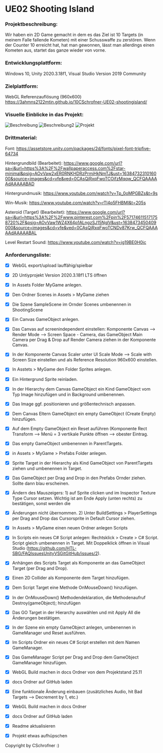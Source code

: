 # UE02 Shooting Island 

### Projektbeschreibung: 
Wir haben ein 2D Game gemacht in dem es das Ziel ist 10 Targets (in meinem Falle fallende Kometen) mit einer Schusswaffe zu zerstören. Wenn der Counter 10 erreicht hat, hat man gewonnen, lässt man allerdings einen Kometen aus, startet das ganze wieder von vorne.

### Entwicklungsplattform: 
Windows 10, Unity 2020.3.18f1, Visual Studio Version 2019 Community

### Zielplattform: 
WebGL Referenzauflösung (960x600) 
https://3ahmns2122mtin.github.io/10CSchrofner-UE02-shootingisland/

### Visuelle Einblicke in das Projekt: 
![Beschreibung](https://user-images.githubusercontent.com/91070191/144303817-bc27af2f-8a5a-45bf-a846-b7ac3a859b2f.jpg)
![Beschreibung2](https://user-images.githubusercontent.com/91070191/144306766-845f9287-998e-4402-8577-0ea9f8c8f4ca.jpg)
![Projekt](https://user-images.githubusercontent.com/91070191/144303596-da2c28a1-28a0-4854-aff3-7cc214dc829e.jpg)



### Drittmaterial: 
Font: https://assetstore.unity.com/packages/2d/fonts/pixel-font-tripfive-64734

Hintergrundbild (Bearbeitet): https://www.google.com/url?sa=i&url=https%3A%2F%2Fwallpaperaccess.com%2Fstar-minimal&psig=AOvVaw2xER0RNKHDRzPrmjHkNmTJ&ust=1638473231016000&source=images&cd=vfe&ved=0CAsQjRxqFwoTCOifzMqqw_QCFQAAAAAdAAAAABAD

Hintergrundmusik: https://www.youtube.com/watch?v=Tp_0oMPGBZs&t=9s

Win-Musik: https://www.youtube.com/watch?v=rTl4p5FHBMI&t=205s

Asteroid (Target) (Bearbeitet): https://www.google.com/url?sa=i&url=https%3A%2F%2Fwww.pinterest.com%2Fpin%2F571746115171758720%2F&psig=AOvVaw1WZ4X64p1ALngzSJ15NglV&ust=1638473450409000&source=images&cd=vfe&ved=0CAsQjRxqFwoTCNDv87Krw_QCFQAAAAAdAAAAABAL

Level Restart Sound: https://www.youtube.com/watch?v=jg19BE0H0ic

### Anforderungsliste:  
- [x] WebGL export/upload lauffähig/spielbar
- [x] 2D Untiyprojekt Version 2020.3.18f1 LTS öffnen
- [x] In Assets Folder MyGame anlegen.
- [x] Den Ordner Scenes in Assets > MyGame ziehen
- [x] Die Szene SampleScene im Ornder Scenes umbenennen in ShootingScene
- [x] Ein Canvas GameObject anlegen.
- [x] Das Canvas auf screenindependent einstellen: Komponente Canvas --> Render Mode --> Screen Space - Camera, 
das GameObject Main Camera per Drag & Drop auf Render Camera ziehen in der Komponente Canvas.
- [x] In der Komponente Canvas Scaler unter UI Scale Mode --> Scale with Screen Size einstellen und als Reference Resolution 960x600 einstellen.
- [x] In Asstets > MyGame den Folder Sprites anlegen. 
- [x] Ein Hintergrund Sprite reinladen.
- [x] In der Hierarchy dem Canvas GameObject ein Kind GameObject vom Typ Image hinzufügen und in Background umbenennen.
- [x] Das Image ggf. positionieren und größentechnisch anpassen.
- [x] Dem Canvas Eltern GameObject ein empty GameObject (Create Empty) hinzufügen. 
- [x] Auf dem Empty GameObject ein Reset auführen (Komponente Rect Transform --> Menü = 3 vertikale Punkte öffnen --> obester Eintrag. 
- [x] Das empty GameObject umbenennen in ParentTargets.
- [x] in Assets > MyGame > Prefabs Folder anlegen.
- [x] Sprite Target in der Hierarchy als Kind GameObject von ParentTargets ziehen und umbenennen in Target.
- [x] Das GameObject per Drag and Drop in den Prefabs Ornder ziehen. Sollte dann blau erscheinen. 
- [x] Ändern des Mauszeigers: 1) auf Sprite clicken und im Inspector Texture Type Cursor setzen. Wichtig ist am Ende Apply (unten rechts) zu bestätigen, sonst werden die 
- [x] Änderungen nicht übernommen. 2) Unter BuildSettings > PlayerSettings per Drag and Drop das Cursorsprite in Default Cursor ziehen. 
- [x] In Assets > MyGame einen neuen Ordner anlegen Scripts
- [x] In Scripts ein neues C# Script anlegen: Rechtsklick > Create > C# Script. Script gleich umbenennen in Target. Mit Doppelklick öffnen in Visual Studio (https://github.com/HTL-SBG/FAQIssuesUnityVSGitGitHub/issues/2).
- [x] Anhängen des Scripts Target als Komponente an das GameObject Target (per Drag and Drop). 
- [x] Einen 2D Collider als Komponente dem Target hinzufügen. 
- [x] Dem Script Target eine Methode OnMouseDown() hinzufügen. 
- [x] In der OnMouseDown() Methodendeklaration, die Methodenaufruf Destroy(gameObject); hinzufügen
- [x] Das GO Target in der Hierarchy auswählen und mit Apply All die Änderungen bestätigen. 
- [x] In der Szene ein empty GameObject anlegen, umbenennen in GameManager und Reset ausführen. 
- [x] Im Scripts Ordner ein neues C# Script erstellen mit dem Namen GameManager.
- [x] Das GameManager Script per Drag and Drop dem GameObject GameManager hinzufügen.
- [x] WebGL Build machen in docs Ordner von dem Projektstand 25.11 
- [x] docs Ordner auf GitHub laden
- [x] Eine funktionale Änderung einbauen (zusätzliches Audio, hit Bad Targets --> Decrement by 1, etc.) 
- [x] WebGL Build machen in docs Ordner 
- [x] docs Ordner auf GitHub laden
- [x] Readme aktualisieren
- [x] Projekt etwas aufhüpschen


Copyright by CSchrofner :)
